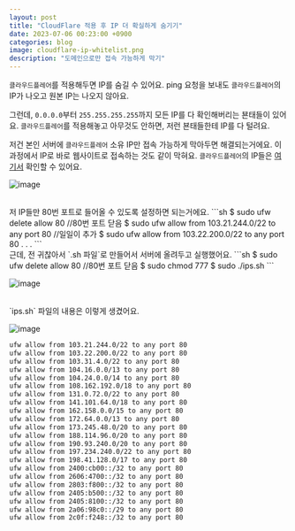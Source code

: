 ```yaml
---
layout: post
title: "CloudFlare 적용 후 IP 더 확실하게 숨기기"
date: 2023-07-06 00:23:00 +0900
categories: blog
image: cloudflare-ip-whitelist.png
description: "도메인으로만 접속 가능하게 막기"
---
```


`클라우드플레어`를 적용해두면 IP를 숨길 수 있어요. ping 요청을 보내도 `클라우드플레어`의 IP가 나오고 원본 IP는 나오지 않아요.

그런데, `0.0.0.0`부터 `255.255.255.255`까지 모든 IP를 다 확인해버리는 뵨태들이 있어요.
`클라우드플레어`를 적용해놓고 아무것도 안하면, 저런 뵨태들한테 IP를 다 털려요.

저건 본인 서버에 `클라우드플레어` 소유 IP만 접속 가능하게 막아두면 해결되는거에요. 이 과정에서 IP로 바로 웹사이트로 접속하는 것도 같이 막혀요.
`클라우드플레어`의 IP들은 [여기서](https://cloudflare.com/ips) 확인할 수 있어요.

![image]({{site.url}}{{site.baseurl}}/assets/images/cloudflare-ip-whitelist/0.jpg)

<br>
저 IP들만 80번 포트로 들어올 수 있도록 설정하면 되는거에요.
```sh
$ sudo ufw delete allow 80  //80번 포트 닫음
$ sudo ufw allow from 103.21.244.0/22 to any port 80  //일일이 추가
$ sudo ufw allow from 103.22.200.0/22 to any port 80
.
.
.
```

<br>
근데, 전 귀찮아서 `.sh 파일`로 만들어서 서버에 올려두고 실행했어요.
```sh
$ sudo ufw delete allow 80  //80번 포트 닫음
$ sudo chmod 777
$ sudo ./ips.sh
```

![image]({{site.url}}{{site.baseurl}}/assets/images/cloudflare-ip-whitelist/1.png)

<br>
`ips.sh` 파일의 내용은 이렇게 생겼어요.

![image]({{site.url}}{{site.baseurl}}/assets/images/cloudflare-ip-whitelist/2.png)

```sh
ufw allow from 103.21.244.0/22 to any port 80
ufw allow from 103.22.200.0/22 to any port 80
ufw allow from 103.31.4.0/22 to any port 80
ufw allow from 104.16.0.0/13 to any port 80
ufw allow from 104.24.0.0/14 to any port 80
ufw allow from 108.162.192.0/18 to any port 80
ufw allow from 131.0.72.0/22 to any port 80
ufw allow from 141.101.64.0/18 to any port 80
ufw allow from 162.158.0.0/15 to any port 80
ufw allow from 172.64.0.0/13 to any port 80
ufw allow from 173.245.48.0/20 to any port 80
ufw allow from 188.114.96.0/20 to any port 80
ufw allow from 190.93.240.0/20 to any port 80
ufw allow from 197.234.240.0/22 to any port 80
ufw allow from 198.41.128.0/17 to any port 80
ufw allow from 2400:cb00::/32 to any port 80
ufw allow from 2606:4700::/32 to any port 80
ufw allow from 2803:f800::/32 to any port 80
ufw allow from 2405:b500::/32 to any port 80
ufw allow from 2405:8100::/32 to any port 80
ufw allow from 2a06:98c0::/29 to any port 80
ufw allow from 2c0f:f248::/32 to any port 80
```